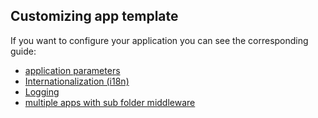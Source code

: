 ## Customizing app template

If you want to configure your application you can see the corresponding guide:

- [application parameters](/docs/guide/application-parameters.md)
- [Internationalization (i18n)](/docs/guide/i18n.md)
- [Logging](/docs/guide/logger.md)
- [multiple apps with sub folder middleware](/docs/guide/multiple-apps.md)
